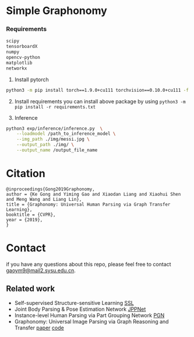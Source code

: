 # Simple Graphonomy

### Requirements 
```bash
scipy
tensorboardX
numpy
opencv-python
matplotlib
networkx
```

1. Install pytorch
```bash
python3 -m pip install torch==1.9.0+cu111 torchvision==0.10.0+cu111 -f https://download.pytorch.org/whl/torch_stable.html
```

2. Install requirements
you can install above package by using `python3 -m pip install -r requirements.txt`


3. Inference
```bash
python3 exp/inference/inference.py  \
    --loadmodel /path_to_inference_model \
    --img_path ./img/messi.jpg \
    --output_path ./img/ \
    --output_name /output_file_name
```

#
# Citation

```
@inproceedings{Gong2019Graphonomy,
author = {Ke Gong and Yiming Gao and Xiaodan Liang and Xiaohui Shen and Meng Wang and Liang Lin},
title = {Graphonomy: Universal Human Parsing via Graph Transfer Learning},
booktitle = {CVPR},
year = {2019},
}
```

# Contact
if you have any questions about this repo, please feel free to contact 
[gaoym9@mail2.sysu.edu.cn](mailto:gaoym9@mail2.sysu.edu.cn).

##

## Related work
+ Self-supervised Structure-sensitive Learning [SSL](https://github.com/Engineering-Course/LIP_SSL)
+ Joint Body Parsing & Pose Estimation Network  [JPPNet](https://github.com/Engineering-Course/LIP_JPPNet)
+ Instance-level Human Parsing via Part Grouping Network [PGN](https://github.com/Engineering-Course/CIHP_PGN)
+ Graphonomy: Universal Image Parsing via Graph Reasoning and Transfer [paper](https://arxiv.org/abs/2101.10620) [code](https://github.com/Gaoyiminggithub/Graphonomy-Panoptic)
